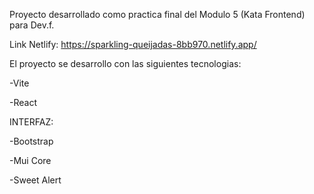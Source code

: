 Proyecto desarrollado como practica final del Modulo 5 (Kata Frontend) para Dev.f.

Link Netlify: https://sparkling-queijadas-8bb970.netlify.app/

El proyecto se desarrollo con las siguientes tecnologias:

-Vite 
 
-React

INTERFAZ:

-Bootstrap

-Mui Core

-Sweet Alert
